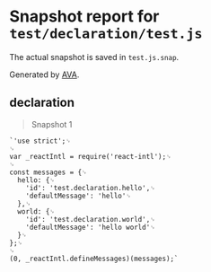 # Snapshot report for `test/declaration/test.js`

The actual snapshot is saved in `test.js.snap`.

Generated by [AVA](https://ava.li).

## declaration

> Snapshot 1

    `'use strict';␊
    ␊
    var _reactIntl = require('react-intl');␊
    ␊
    const messages = {␊
      hello: {␊
        'id': 'test.declaration.hello',␊
        'defaultMessage': 'hello'␊
      },␊
      world: {␊
        'id': 'test.declaration.world',␊
        'defaultMessage': 'hello world'␊
      }␊
    };␊
    ␊
    (0, _reactIntl.defineMessages)(messages);`
